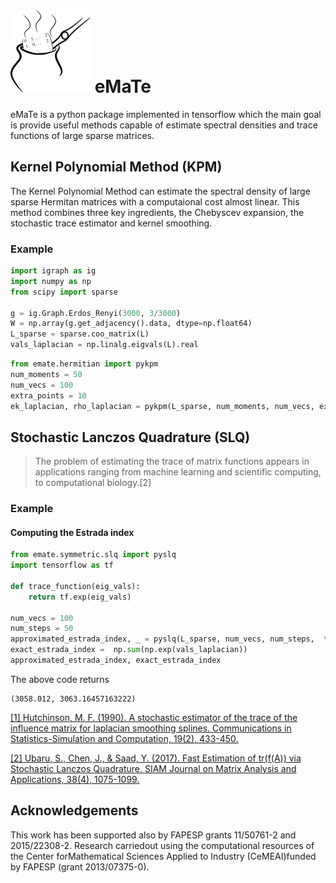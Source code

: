 # ![](emate_logo.png) eMaTe

eMaTe is a python package implemented in tensorflow which the main goal is provide useful methods capable of estimate spectral densities and trace functions of large sparse matrices. 


## Kernel Polynomial Method (KPM)

The Kernel Polynomial Method can estimate the spectral density of large sparse Hermitan matrices with a computaional cost almost linear. This method combines three key ingredients, the Chebyscev expansion, the stochastic trace estimator and kernel smoothing.


### Example

```python
import igraph as ig
import numpy as np
from scipy import sparse

g = ig.Graph.Erdos_Renyi(3000, 3/3000)
W = np.array(g.get_adjacency().data, dtype=np.float64)
L_sparse = sparse.coo_matrix(L)
vals_laplacian = np.linalg.eigvals(L).real
```

```python
from emate.hermitian import pykpm
num_moments = 50
num_vecs = 100
extra_points = 10
ek_laplacian, rho_laplacian = pykpm(L_sparse, num_moments, num_vecs, extra_points)
```

## Stochastic Lanczos Quadrature (SLQ)


>The problem of estimating the trace of matrix functions appears in applications ranging from machine learning and scientific computing, to computational biology.[2] 

### Example

#### Computing the Estrada index

```python
from emate.symmetric.slq import pyslq
import tensorflow as tf

def trace_function(eig_vals):
    return tf.exp(eig_vals)

num_vecs = 100
num_steps = 50
approximated_estrada_index, _ = pyslq(L_sparse, num_vecs, num_steps,  trace_function)
exact_estrada_index =  np.sum(np.exp(vals_laplacian))
approximated_estrada_index, exact_estrada_index
```
The above code returns

```
(3058.012, 3063.16457163222)
```
[[1] Hutchinson, M. F. (1990). A stochastic estimator of the trace of the influence matrix for laplacian smoothing splines. Communications in Statistics-Simulation and Computation, 19(2), 433-450.](https://www.tandfonline.com/doi/abs/10.1080/03610919008812866)

[[2] Ubaru, S., Chen, J., & Saad, Y. (2017). Fast Estimation of tr(f(A)) via Stochastic Lanczos Quadrature. SIAM Journal on Matrix Analysis and Applications, 38(4), 1075-1099.](https://epubs.siam.org/doi/abs/10.1137/16M1104974)


## Acknowledgements

This work has been supported also by FAPESP grants  11/50761-2  and  2015/22308-2.   Research  carriedout using the computational resources of the Center forMathematical  Sciences  Applied  to  Industry  (CeMEAI)funded by FAPESP (grant 2013/07375-0).
 

